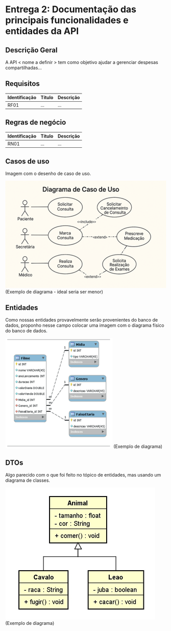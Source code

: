# Entrega 2: Documentação das principais funcionalidades e entidades da API

## Descrição Geral

A API \< nome a definir \> tem como objetivo ajudar a gerenciar despesas compartilhadas...

## Requisitos

| Identificação | Título | Descrição |
| --- | --- | --- |
| RF01 | ... | ... |

## Regras de negócio

| Identificação | Título | Descrição |
| --- | --- | --- |
| RN01 | ... | ... |

## Casos de uso

Imagem com o desenho de caso de uso.

![caso de uso](./img-exemplos/diagrama-caso-uso.png)
(Exemplo de diagrama - ideal seria ser menor)

## Entidades

Como nossas entidades provavelmente serão provenientes do banco de dados, proponho nesse campo colocar uma imagem com o diagrama físico do banco de dados.

![modelo físico](./img-exemplos/96e8860ae4565add89cd.png)
(Exemplo de diagrama)

## DTOs

Algo parecido com o que foi feito no tópico de entidades, mas usando um diagrama de classes.

![diagrama de classes](./img-exemplos/generalizacao-classe-diagrama.jpg)
(Exemplo de diagrama)